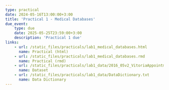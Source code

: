 ```yaml
---
type: practical
date: 2024-05-16T13:00:00+3:00
title: 'Practical 1 - Medical Databases'
due_event: 
    type: due
    date: 2025-05-25T23:59:00+3:00
    description: 'Practical 1 due'
links:
    - url: /static_files/practicals/lab1_medical_databases.html
      name: Practical (html)
    - url: /static_files/practicals/lab1_medical_databases.rmd
      name: Practical (rmd)
    - url: /static_files/practicals/lab1_data/2016_05v2_VitoriaAppointmentData.csv
      name: Dataset
    - url: /static_files/practicals/lab1_data/DataDictionary.txt
      name: Data Dictionary
---
```

